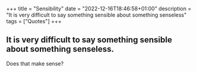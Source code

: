+++
title = "Sensibility"
date = "2022-12-16T18:46:58+01:00"
description = "It is very difficult to say something sensible about something senseless"
tags = ["Quotes"]
+++

## It is very difficult to say something sensible about something senseless.

Does that make sense?

